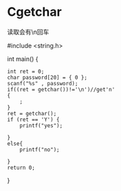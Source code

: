 # Cgetchar
读取会有\n回车


#include <string.h>

int main() {



	int ret = 0;
	char password[20] = { 0 };
	scanf("%s" , password);
	if((ret = getchar())!='\n')//get'n'
	{
		;
	}
	ret = getchar();
	if (ret == 'Y') {
		printf("yes");

	}
	else{
		printf("no");

	}
	return 0;
}
